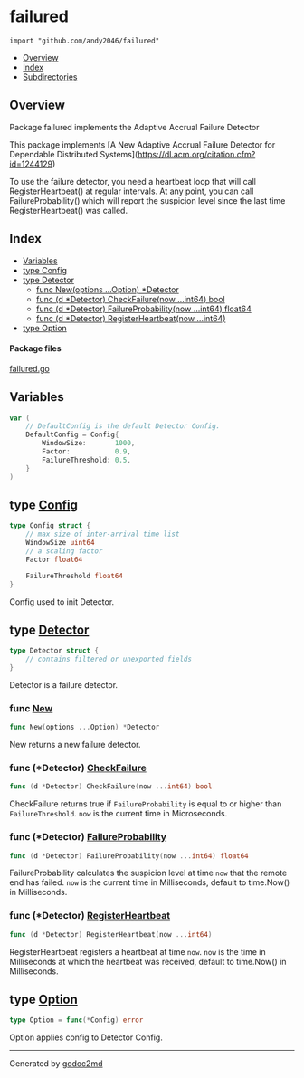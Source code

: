 

# failured
`import "github.com/andy2046/failured"`

* [Overview](#pkg-overview)
* [Index](#pkg-index)
* [Subdirectories](#pkg-subdirectories)

## <a name="pkg-overview">Overview</a>
Package failured implements the Adaptive Accrual Failure Detector

This package implements [A New Adaptive Accrual Failure Detector for Dependable Distributed Systems](<a href="https://dl.acm.org/citation.cfm?id=1244129">https://dl.acm.org/citation.cfm?id=1244129</a>)

To use the failure detector, you need a heartbeat loop that will
call RegisterHeartbeat() at regular intervals.  At any point, you can call FailureProbability() which will
report the suspicion level since the last time RegisterHeartbeat() was called.




## <a name="pkg-index">Index</a>
* [Variables](#pkg-variables)
* [type Config](#Config)
* [type Detector](#Detector)
  * [func New(options ...Option) *Detector](#New)
  * [func (d *Detector) CheckFailure(now ...int64) bool](#Detector.CheckFailure)
  * [func (d *Detector) FailureProbability(now ...int64) float64](#Detector.FailureProbability)
  * [func (d *Detector) RegisterHeartbeat(now ...int64)](#Detector.RegisterHeartbeat)
* [type Option](#Option)


#### <a name="pkg-files">Package files</a>
[failured.go](/src/github.com/andy2046/failured/failured.go) 



## <a name="pkg-variables">Variables</a>
``` go
var (
    // DefaultConfig is the default Detector Config.
    DefaultConfig = Config{
        WindowSize:       1000,
        Factor:           0.9,
        FailureThreshold: 0.5,
    }
)
```



## <a name="Config">type</a> [Config](/src/target/failured.go?s=1129:1275#L46)
``` go
type Config struct {
    // max size of inter-arrival time list
    WindowSize uint64
    // a scaling factor
    Factor float64

    FailureThreshold float64
}
```
Config used to init Detector.










## <a name="Detector">type</a> [Detector](/src/target/failured.go?s=752:1092#L29)
``` go
type Detector struct {
    // contains filtered or unexported fields
}
```
Detector is a failure detector.







### <a name="New">func</a> [New](/src/target/failured.go?s=1558:1595#L69)
``` go
func New(options ...Option) *Detector
```
New returns a new failure detector.





### <a name="Detector.CheckFailure">func</a> (\*Detector) [CheckFailure](/src/target/failured.go?s=3186:3236#L145)
``` go
func (d *Detector) CheckFailure(now ...int64) bool
```
CheckFailure returns true if `FailureProbability` is
equal to or higher than `FailureThreshold`.
`now` is the current time in Microseconds.




### <a name="Detector.FailureProbability">func</a> (\*Detector) [FailureProbability](/src/target/failured.go?s=2554:2613#L112)
``` go
func (d *Detector) FailureProbability(now ...int64) float64
```
FailureProbability calculates the suspicion level at time `now`
that the remote end has failed.
`now` is the current time in Milliseconds,
default to time.Now() in Milliseconds.




### <a name="Detector.RegisterHeartbeat">func</a> (\*Detector) [RegisterHeartbeat](/src/target/failured.go?s=1998:2048#L86)
``` go
func (d *Detector) RegisterHeartbeat(now ...int64)
```
RegisterHeartbeat registers a heartbeat at time `now`.
`now` is the time in Milliseconds at which the heartbeat was received,
default to time.Now() in Milliseconds.




## <a name="Option">type</a> [Option](/src/target/failured.go?s=1324:1352#L56)
``` go
type Option = func(*Config) error
```
Option applies config to Detector Config.














- - -
Generated by [godoc2md](http://godoc.org/github.com/davecheney/godoc2md)
